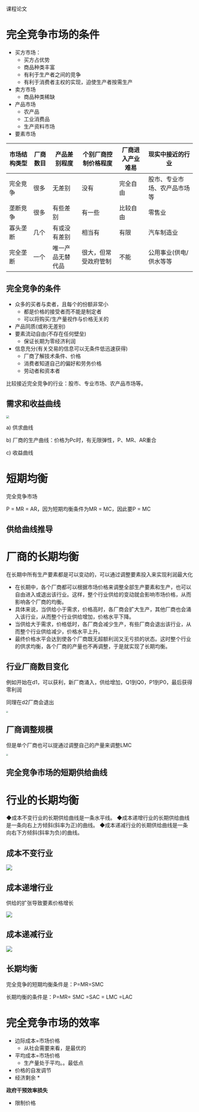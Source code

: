 课程论文



# 完全竞争市场的条件

* 买方市场：
    * 买方占优势
    * 商品种类丰富
    * 有利于生产者之间的竞争
    * 有利于消费者主权的实现，迫使生产者按需生产
* 卖方市场
    * 商品种类稀缺
* 产品市场
    * 农产品
    * 工业消费品
    * 生产资料市场
* 要素市场



| 市场结构类型 | 厂商数目 | 产品差别程度     | 个别厂商控制价格程度 | 厂商进入产业难易 | 现实中接近的行业             |
| ------------ | -------- | ---------------- | -------------------- | ---------------- | ---------------------------- |
| 完全竞争     | 很多     | 无差别           | 没有                 | 完全自由         | 股市、专业市场、农产品市场等 |
| 垄断竞争     | 很多     | 有些差别         | 有一些               | 比较自由         | 零售业                       |
| 寡头垄断     | 几个     | 有或没有差别     | 相当有               | 有限             | 汽车制造业                   |
| 完全垄断     | 一个     | 唯一产品无替代品 | 很大，但常受政府管制 | 不能             | 公用事业(供电/供水等等       |

## 完全竞争的条件

* 众多的买者与卖者，且每个的份额非常小
    * 都是价格的接受者而不能是制定者
    * 可以将购买/生产量视作与价格无关的
* 产品同质(或称无差别)
* 要素流动自由(不存在任何壁垒)
    * 保证长期为零经济利润
* 信息充分(有关交易的信息可以无条件低迅速获得)
    * 厂商了解技术条件、价格
    * 消费者知道自己的偏好和劳务价格
    * 劳动者和资本者

比较接近完全竞争的行业：股市、专业市场、农产品市场等。

## 需求和收益曲线

<img src="assets/image-20200423142738010.png" style="zoom:50%;" />

a) 供求曲线

b) 厂商的生产曲线：价格为Pc时，有无限弹性，P、MR、AR重合

c) 收益曲线

# 短期均衡

完全竞争市场

P = MR = AR，因为短期均衡条件为MR = MC，因此要P = MC

## 供给曲线推导

# 厂商的长期均衡

在长期中所有生产要素都是可以变动的，可以通过调整要素投入来实现利润最大化

* 在长期中，各个厂商都可以根据市场价格来调整全部生产要素和生产，也可以自由进入或退出该行业。这样，整个行业供给的变动就会影响市场价格，从而影响各个厂商的均衡。
* 具体来说，当供给小于需求，价格高时，各厂商会扩大生产，其他厂商也会涌入该行业，从而整个行业供给增加，价格水平下降。
* 当供给大于需求，价格低时，各厂商会减少生产，有些厂商会退出该行业，从而整个行业供给减少，价格水平上升。
* 最终价格水平会达到使各个厂商既无超额利润又无亏损的状态。这时整个行业的供求均衡，各个厂商的产量也不再调整，于是就实现了长期均衡。 

## 行业厂商数目变化

例如开始在d1，可以获利，新厂商涌入，供给增加，Q1到Q0，P1到P0，最后获得零利润

同理在d2厂商会退出

<img src="assets/image-20200423144909085.png" style="zoom:33%;" />

## 厂商调整规模

但是单个厂商也可以提通过调整自己的产量来调整LMC

<img src="assets/image-20200423150359698.png" style="zoom:33%;" />

## 完全竞争市场的短期供给曲线

# 行业的长期均衡

◆成本不变行业的长期供给曲线是一条水平线。
◆成本递增行业的长期供给曲线是一条向右上方倾斜(斜率为正)的曲线。
◆成本递减行业的长期供给曲线是一条向右下方倾斜(斜率为负)的曲线。

## 成本不变行业

![](assets/image-20200423150625489.png)

## 成本递增行业

供给的扩张导致要素价格增长

![](assets/image-20200423150842461.png)

## 成本递减行业

![](assets/image-20200423151151090.png)

## 长期均衡

完全竞争的短期均衡条件是：P=MR=SMC

长期均衡的条件是：P=MR= SMC =SAC = LMC =LAC

# 完全竞争市场的效率

* 边际成本=市场价格
    * 从社会需要来看，是最优的
* 平均成本=市场价格
    * 生产量处于平均。。最低点
* 价格的自发调节
* 经济剩余
    * 



**政府干预效率损失**

* 限制价格